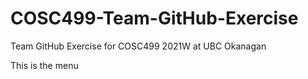 # COSC499-Team-GitHub-Exercise
Team GitHub Exercise for COSC499 2021W at UBC Okanagan 

This is the menu